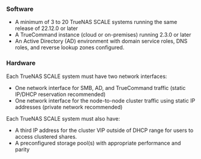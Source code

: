 ### Software

* A minimum of 3 to 20 TrueNAS SCALE systems running the same release of 22.12.0 or later
* A TrueCommand instance (cloud or on-premises) running 2.3.0 or later
* An Active Directory (AD) environment with domain service roles, DNS roles, and reverse lookup zones configured.

### Hardware

Each TrueNAS SCALE system must have two network interfaces:

* One network interface for SMB, AD, and TrueCommand traffic (static IP/DHCP reservation recommended)
* One network interface for the node-to-node cluster traffic using static IP addresses (private network recommended)

Each TrueNAS SCALE system must also have:

* A third IP address for the cluster VIP outside of DHCP range for users to access clustered shares.
* A preconfigured storage pool(s) with appropriate performance and parity